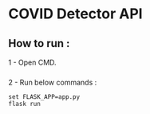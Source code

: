 # COVID Detector API
## How to run :
1 - Open CMD.
###
2 - Run below commands :
```
set FLASK_APP=app.py
flask run
```

